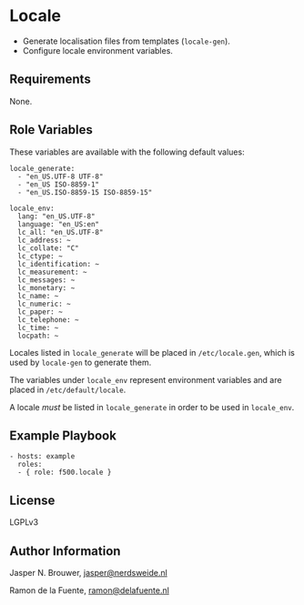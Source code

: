 Locale
======

- Generate localisation files from templates (`locale-gen`).
- Configure locale environment variables.

Requirements
------------

None.

Role Variables
--------------

These variables are available with the following default values:

    locale_generate:
      - "en_US.UTF-8 UTF-8"
      - "en_US ISO-8859-1"
      - "en_US.ISO-8859-15 ISO-8859-15"

    locale_env:
      lang: "en_US.UTF-8"
      language: "en_US:en"
      lc_all: "en_US.UTF-8"
      lc_address: ~
      lc_collate: "C"
      lc_ctype: ~
      lc_identification: ~
      lc_measurement: ~
      lc_messages: ~
      lc_monetary: ~
      lc_name: ~
      lc_numeric: ~
      lc_paper: ~
      lc_telephone: ~
      lc_time: ~
      locpath: ~

Locales listed in `locale_generate` will be placed in `/etc/locale.gen`, which is used by `locale-gen` to generate them.

The variables under `locale_env` represent environment variables and are placed in `/etc/default/locale`.

A locale _must_ be listed in `locale_generate` in order to be used in `locale_env`.

Example Playbook
----------------

    - hosts: example
      roles:
      - { role: f500.locale }

License
-------

LGPLv3

Author Information
------------------

Jasper N. Brouwer, jasper@nerdsweide.nl

Ramon de la Fuente, ramon@delafuente.nl
